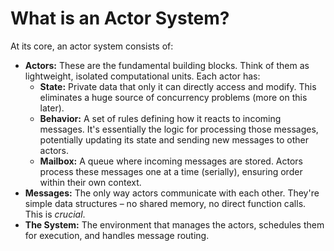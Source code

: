 # What is an Actor System?

At its core, an actor system consists of:

- **Actors:** These are the fundamental building blocks. Think of them as lightweight, isolated computational units. Each actor has:
  - **State:**  Private data that only it can directly access and modify. This eliminates a huge source of concurrency problems (more on this later).
  - **Behavior:** A set of rules defining how it reacts to incoming messages. It's essentially the logic for processing those messages, potentially updating its state and sending new messages to other actors.
  - **Mailbox:**  A queue where incoming messages are stored. Actors process these messages one at a time (serially), ensuring order within their own context.
- **Messages:** The only way actors communicate with each other. They're simple data structures – no shared memory, no direct function calls. This is *crucial*.
- **The System:**  The environment that manages the actors, schedules them for execution, and handles message routing.
